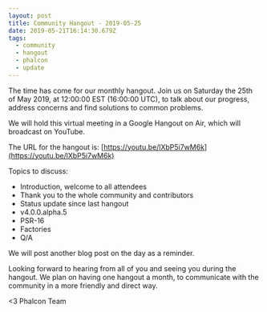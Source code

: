 ```yaml
---
layout: post
title: Community Hangout - 2019-05-25
date: 2019-05-21T16:14:30.679Z
tags:
  - community
  - hangout
  - phalcon
  - update
---
```

The time has come for our monthly hangout. Join us on Saturday the 25th of May 2019, at 12:00:00 EST (16:00:00 UTC), to talk about our progress, address concerns and find solutions to common problems.

We will hold this virtual meeting in a Google Hangout on Air, which will broadcast on YouTube.
<!--more-->
The URL for the hangout is: [https://youtu.be/lXbP5i7wM6k](https://youtu.be/lXbP5i7wM6k)

Topics to discuss:
- Introduction, welcome to all attendees
- Thank you to the whole community and contributors
- Status update since last hangout
- v4.0.0.alpha.5
- PSR-16
- Factories
- Q/A

We will post another blog post on the day as a reminder.

Looking forward to hearing from all of you and seeing you during the hangout. We plan on having one hangout a month, to communicate with the community in a more friendly and direct way.

<3 Phalcon Team

